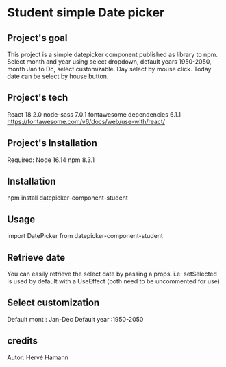 # Student simple Date picker

## Project's goal

This project is a simple datepicker component published as library to npm.
Select month and year using select dropdown, default years 1950-2050, month Jan to Dc, select customizable.
Day select by mouse click.
Today date can be select by house button.

## Project's tech

React 18.2.0
node-sass 7.0.1
fontawesome dependencies 6.1.1 https://fontawesome.com/v6/docs/web/use-with/react/

## Project's Installation

Required:
Node 16.14
npm 8.3.1

## Installation

npm install datepicker-component-student

## Usage

import DatePicker from datepicker-component-student

## Retrieve date

You can easily retrieve the select date by passing a props.
i.e: setSelected is used by default with a UseEffect (both need to be uncommented for use)

## Select customization

Default mont : Jan-Dec
Default year :1950-2050

## credits

Autor: Hervé Hamann
